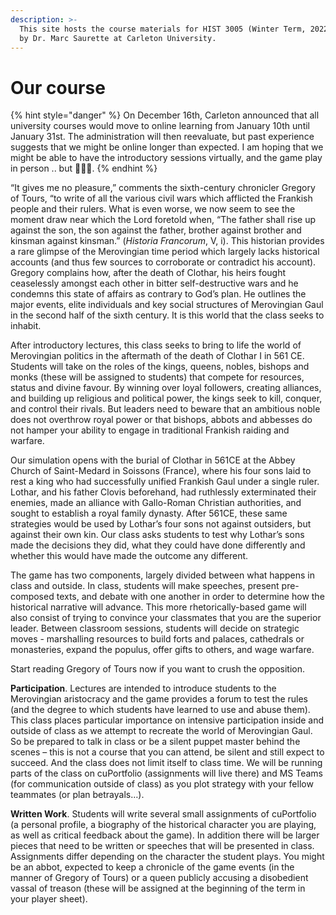 ```yaml
---
description: >-
  This site hosts the course materials for HIST 3005 (Winter Term, 2022) taught
  by Dr. Marc Saurette at Carleton University.
---
```


# Our course

{% hint style="danger" %}
On December 16th, Carleton announced that all university courses would move to online learning from January 10th until January 31st. The administration will then reevaluate, but past experience suggests that we might be online longer than expected. I am hoping that we might be able to have the introductory sessions virtually, and the game play in person .. but 🤷🏽‍♂️.&#x20;
{% endhint %}

“It gives me no pleasure,” comments the sixth-century chronicler Gregory of Tours, “to write of all the various civil wars which afflicted the Frankish people and their rulers. What is even worse, we now seem to see the moment draw near which the Lord foretold when, “The father shall rise up against the son, the son against the father, brother against brother and kinsman against kinsman.” (_Historia Francorum_, V, i). This historian provides a rare glimpse of the Merovingian time period which largely lacks historical accounts (and thus few sources to corroborate or contradict his account). Gregory complains how, after the death of Clothar, his heirs fought ceaselessly amongst each other in bitter self-destructive wars and he condemns this state of affairs as contrary to God’s plan. He outlines the major events, elite individuals and key social structures of Merovingian Gaul in the second half of the sixth century. It is this world that the class seeks to inhabit.&#x20;

After introductory lectures, this class seeks to bring to life the world of Merovingian politics in the aftermath of the death of Clothar I in 561 CE. Students will take on the roles of the kings, queens, nobles, bishops and monks (these will be assigned to students) that compete for resources, status and divine favour. By winning over loyal followers, creating alliances, and building up religious and political power, the kings seek to kill, conquer, and control their rivals. But leaders need to beware that an ambitious noble does not overthrow royal power or that bishops, abbots and abbesses do not hamper your ability to engage in traditional Frankish raiding and warfare.&#x20;

Our simulation opens with the burial of Clothar in 561CE at the Abbey Church of Saint-Medard in Soissons (France), where his four sons laid to rest a king who had successfully unified Frankish Gaul under a single ruler. Lothar, and his father Clovis beforehand, had ruthlessly exterminated their enemies, made an alliance with Gallo-Roman Christian authorities, and sought to establish a royal family dynasty. After 561CE, these same strategies would be used by Lothar’s four sons not against outsiders, but against their own kin. Our class asks students to test why Lothar’s sons made the decisions they did, what they could have done differently and whether this would have made the outcome any different.&#x20;

The game has two components, largely divided between what happens in class and outside. In class, students will make speeches, present pre-composed texts, and debate with one another in order to determine how the historical narrative will advance. This more rhetorically-based game will also consist of trying to convince your classmates that you are the superior leader. Between classroom sessions, students will decide on strategic moves - marshalling resources to build forts and palaces, cathedrals or monasteries, expand the populus, offer gifts to others, and wage warfare.&#x20;

Start reading Gregory of Tours now if you want to crush the opposition.

**Participation**. Lectures are intended to introduce students to the Merovingian aristocracy and the game provides a forum to test the rules (and the degree to which students have learned to use and abuse them). This class places particular importance on intensive participation inside and outside of class as we attempt to recreate the world of Merovingian Gaul. So be prepared to talk in class or be a silent puppet master behind the scenes – this is not a course that you can attend, be silent and still expect to succeed. And the class does not limit itself to class time. We will be running parts of the class on cuPortfolio (assignments will live there) and MS Teams (for communication outside of class) as you plot strategy with your fellow teammates (or plan betrayals…).

&#x20;**Written Work**. Students will write several small assignments of cuPortfolio (a personal profile, a biography of the historical character you are playing, as well as critical feedback about the game). In addition there will be larger pieces that need to be written or speeches that will be presented in class. Assignments differ depending on the character the student plays. You might be an abbot, expected to keep a chronicle of the game events (in the manner of Gregory of Tours) or a queen publicly accusing a disobedient vassal of treason (these will be assigned at the beginning of the term in your player sheet).&#x20;
